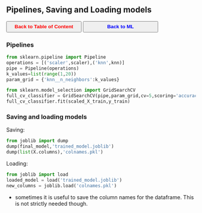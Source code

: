 ## Pipelines, Saving and Loading models

<a><button name="button" style = "color:red;width:200px;height:30px;cursor:pointer" onclick="window.location.href='https://reynier0611.github.io';">**Back to Table of Content**</button></a> <a><button name="button" style = "color:blue;width:200px;height:30px;cursor:pointer" onclick="window.location.href='https://reynier0611.github.io/ml/ml.html';">**Back to ML**</button></a>

### Pipelines

```python
from sklearn.pipeline import Pipeline
operations = [('scaler',scaler),('knn',knn)]
pipe = Pipeline(operations)
k_values=list(range(1,20))
param_grid = {'knn__n_neighbors':k_values}

from sklearn.model_selection import GridSearchCV
full_cv_classifier = GridSearchCV(pipe,param_grid,cv=5,scoring='accuracy')
full_cv_classifier.fit(scaled_X_train,y_train)
```

### Saving and loading models

Saving:

```python
from joblib import dump
dump(final_model,'trained_model.joblib')
dump(list(X.columns),'colnames.pkl')
```

Loading:

```python
from joblib import load
loaded_model = load('trained_model.joblib')
new_columns = joblib.load('colnames.pkl')
```

* sometimes it is useful to save the column names for the dataframe. This is not strictly needed though.